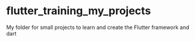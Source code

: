 # flutter_training_my_projects
 My folder for small projects to learn and create the Flutter framework and dart
